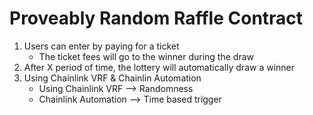 # Proveably Random Raffle Contract

1. Users can enter by paying for a ticket
    - The ticket fees will go to the winner during the draw
2. After X period of time, the lottery will automatically draw a winner
3. Using Chainlink VRF & Chainlin Automation
    - Using Chainlink VRF --> Randomness
    - Chainlink Automation --> Time based trigger
